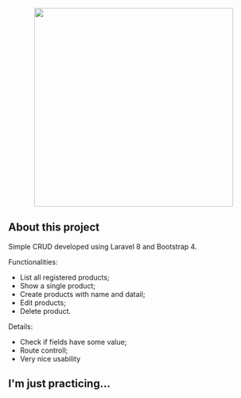 <p align="center"><a href="https://laravel.com" target="_blank"><img src="https://raw.githubusercontent.com/laravel/art/master/logo-lockup/5%20SVG/2%20CMYK/1%20Full%20Color/laravel-logolockup-cmyk-red.svg" width="400"></a></p>

## About this project

Simple CRUD developed using Laravel 8 and Bootstrap 4.

Functionalities:
- List all registered products;
- Show a single product;
- Create products with name and datail;
- Edit products;
- Delete product.

Details:
- Check if fields have some value;
- Route controll;
- Very nice usability

## I'm just practicing...
